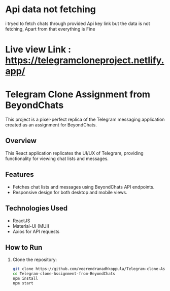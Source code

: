 # Api data not fetching
i tryed to fetch chats through provided Api key link but the data is not fetching, Apart from that everything is Fine

# Live view Link : https://telegramcloneproject.netlify.app/
# Telegram Clone Assignment from BeyondChats

This project is a pixel-perfect replica of the Telegram messaging application created as an assignment for BeyondChats.

## Overview

This React application replicates the UI/UX of Telegram, providing functionality for viewing chat lists and messages.

## Features

- Fetches chat lists and messages using BeyondChats API endpoints.
- Responsive design for both desktop and mobile views.

## Technologies Used

- ReactJS
- Material-UI (MUI)
- Axios for API requests

## How to Run

1. Clone the repository:
   ```bash
   git clone https://github.com/veerendranadhkoppula/Telegram-clone-Assignment-BeyondChats.git
   cd Telegram-clone-Assignment-from-BeyondChats
   npm install
   npm start
